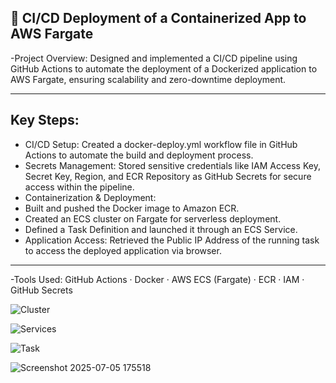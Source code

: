 🚀 CI/CD Deployment of a Containerized App to AWS Fargate
---
-Project Overview:
Designed and implemented a CI/CD pipeline using GitHub Actions to automate the deployment of a Dockerized application to AWS Fargate, ensuring scalability and zero-downtime deployment.

---
## Key Steps:
- CI/CD Setup: Created a docker-deploy.yml workflow file in GitHub Actions to automate the build and deployment process.
- Secrets Management: Stored sensitive credentials like IAM Access Key, Secret Key, Region, and ECR Repository as GitHub Secrets for secure access within the pipeline.
- Containerization & Deployment:
- Built and pushed the Docker image to Amazon ECR.
- Created an ECS cluster on Fargate for serverless deployment.
- Defined a Task Definition and launched it through an ECS Service.
- Application Access: Retrieved the Public IP Address of the running task to access the deployed application via browser.
  
---

-Tools Used:
GitHub Actions · Docker · AWS ECS (Fargate) · ECR · IAM · GitHub Secrets

![Cluster](https://github.com/user-attachments/assets/d800c6e8-b191-417d-947a-55cf2aa33f7c)

![Services](https://github.com/user-attachments/assets/ff056852-c7f0-464f-81a3-fdbf6ef9fdef)

![Task](https://github.com/user-attachments/assets/1f94cb3d-86ba-4499-89e7-b719e619c5a1)

![Screenshot 2025-07-05 175518](https://github.com/user-attachments/assets/8f9831ad-ae41-4340-9311-a626d14c2b6d)
